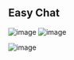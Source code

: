 ## Easy Chat
![image](https://github.com/Vivekkumar-Tiwari/chat_application/assets/158731018/5e0b3520-bad8-4e13-a4e4-0b25f437134a)   ![image](https://github.com/Vivekkumar-Tiwari/chat_application/assets/158731018/f0f788ed-f16d-4329-8d91-597bc127eb57) 

![image](https://github.com/Vivekkumar-Tiwari/chat_application/assets/158731018/3e451769-6aa8-4cae-b272-b147ec7d693f)



